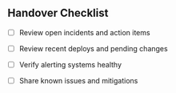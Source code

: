 <!--
Explainer: On-call handover checklist for clean transitions.
-->

## Handover Checklist

- [ ] Review open incidents and action items
- [ ] Review recent deploys and pending changes
- [ ] Verify alerting systems healthy
- [ ] Share known issues and mitigations

